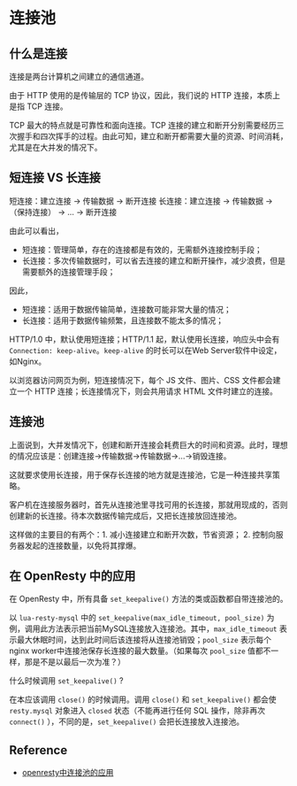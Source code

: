 # 连接池

## 什么是连接

连接是两台计算机之间建立的通信通道。

由于 HTTP 使用的是传输层的 TCP 协议，因此，我们说的 HTTP 连接，本质上是指 TCP 连接。

TCP 最大的特点就是可靠性和面向连接。TCP 连接的建立和断开分别需要经历三次握手和四次挥手的过程。由此可知，建立和断开都需要大量的资源、时间消耗，尤其是在大并发的情况下。

## 短连接 VS 长连接

短连接：建立连接 -> 传输数据 -> 断开连接
长连接：建立连接 -> 传输数据 -> （保持连接） -> ... -> 断开连接

由此可以看出，

* 短连接：管理简单，存在的连接都是有效的，无需额外连接控制手段；
* 长连接：多次传输数据时，可以省去连接的建立和断开操作，减少浪费，但是需要额外的连接管理手段；

因此，

* 短连接：适用于数据传输简单，连接数可能非常大量的情况；
* 长连接：适用于数据传输频繁，且连接数不能太多的情况；

HTTP/1.0 中，默认使用短连接；HTTP/1.1 起，默认使用长连接，响应头中会有 `Connection: keep-alive`。`keep-alive` 的时长可以在Web Server软件中设定，如Nginx。

以浏览器访问网页为例，短连接情况下，每个 JS 文件、图片、CSS 文件都会建立一个 HTTP 连接；长连接情况下，则会共用请求 HTML 文件时建立的连接。

## 连接池

上面说到，大并发情况下，创建和断开连接会耗费巨大的时间和资源。此时，理想的情况应该是：创建连接->传输数据->传输数据->...->销毁连接。

这就要求使用长连接，用于保存长连接的地方就是连接池，它是一种连接共享策略。

客户机在连接服务器时，首先从连接池里寻找可用的长连接，那就用现成的，否则创建新的长连接。待本次数据传输完成后，又把长连接放回连接池。

这样做的主要目的有两个：1. 减小连接建立和断开次数，节省资源； 2. 控制向服务器发起的连接数量，以免将其撑爆。

## 在 OpenResty 中的应用

在 OpenResty 中，所有具备 `set_keepalive()` 方法的类或函数都自带连接池的。

以 `lua-resty-mysql` 中的 `set_keepalive(max_idle_timeout, pool_size)` 为例，调用此方法表示把当前MySQL连接放入连接池。其中，`max_idle_timeout` 表示最大休眠时间，达到此时间后该连接将从连接池销毁；`pool_size` 表示每个nginx worker中连接池保存长连接的最大数量。（如果每次 `pool_size` 值都不一样，那是不是以最后一次为准？）

什么时候调用 `set_keepalive()` ?

在本应该调用 `close()` 的时候调用。调用 `close()` 和 `set_keepalive()` 都会使 `resty.mysql` 对象进入 `closed` 状态（不能再进行任何 SQL 操作，除非再次 `connect()` ），不同的是，`set_keepalive()` 会把长连接放入连接池。

## Reference

* [openresty中连接池的应用](https://7byte.github.io/2016/10/02/trytouse-conn-pool/)